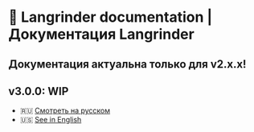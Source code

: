 # 📖 Langrinder documentation | Документация Langrinder
## Документация актуальна только для v2.x.x!
## v3.0.0: WIP
- 🇷🇺 [Смотреть на русском](./ru/index.md)
- 🇺🇸 [See in English](./en/index.md)